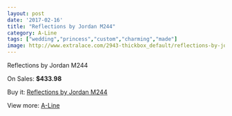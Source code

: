 ```yaml
---
layout: post
date: '2017-02-16'
title: "Reflections by Jordan M244"
category: A-Line
tags: ["wedding","princess","custom","charming","made"]
image: http://www.extralace.com/2943-thickbox_default/reflections-by-jordan-m244.jpg
---
```

Reflections by Jordan M244

On Sales: **$433.98**
<a href="https://www.extralace.com/a-line/1394-reflections-by-jordan-m244.html"><amp-img layout="responsive" width="600" height="600" src="//www.extralace.com/2943-thickbox_default/reflections-by-jordan-m244.jpg" alt="Reflections by Jordan M244 0" /></a>
<a href="https://www.extralace.com/a-line/1394-reflections-by-jordan-m244.html"><amp-img layout="responsive" width="600" height="600" src="//www.extralace.com/2944-thickbox_default/reflections-by-jordan-m244.jpg" alt="Reflections by Jordan M244 1" /></a>

Buy it: [Reflections by Jordan M244](https://www.extralace.com/a-line/1394-reflections-by-jordan-m244.html "Reflections by Jordan M244")

View more: [A-Line](https://www.extralace.com/2-a-line "A-Line")